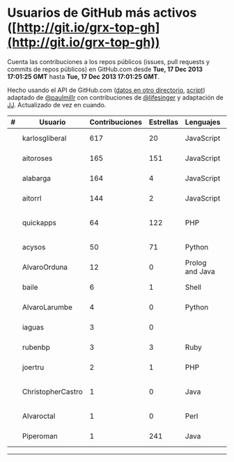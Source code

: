 # Usuarios de GitHub más activos ([http://git.io/grx-top-gh](http://git.io/grx-top-gh))

  Cuenta las contribuciones a los repos públicos (issues, pull requests y commits de repos públicos) en GitHub.com desde  **Tue, 17 Dec 2013 17:01:25 GMT** hasta **Tue, 17 Dec 2013 17:01:25 GMT**.

  Hecho usando el API de GitHub.com ([datos en otro directorio](https://github.com/JJ/top-github-users-data/tree/master/data), [script](https://github.com/JJ/top-github-users)) adaptado de [@paulmillr](https://github.com/paulmillr) con contribuciones de [@lifesinger](https://github.com/lifesinger) y adaptación de [JJ](http://jj.github.io). Actualizado de vez en cuando.

|#|Usuario|Contribuciones|Estrellas|Lenguajes|Lugar|Avatar|
|-|-------|--------------|---------|---------|-----|------|
||karlosgliberal|617|20|JavaScript|pamplona/iruña|![u.name](https://avatars3.githubusercontent.com/u/200922?v=3&s=400)|
||aitoroses|165|151|JavaScript|Pamplona, Spain|![u.name](https://avatars0.githubusercontent.com/u/1699368?v=3&s=400)|
||alabarga|164|4|JavaScript|Pamplona, Spain|![u.name](https://avatars0.githubusercontent.com/u/166339?v=3&s=400)|
||aitorrl|144|2|JavaScript|Pamplona / Iruña|![u.name](https://avatars1.githubusercontent.com/u/369424?v=3&s=400)|
||quickapps|64|122|PHP|Pamplona, Navarra - Spain|![u.name](https://avatars3.githubusercontent.com/u/1129842?v=3&s=400)|
||acysos|50|71|Python|Pamplona|![u.name](https://avatars0.githubusercontent.com/u/1657112?v=3&s=400)|
||AlvaroOrduna|12|0|Prolog and Java|Pamplona|![u.name](https://avatars3.githubusercontent.com/u/4264243?v=3&s=400)|
||baile|6|1|Shell|Pamplona|![u.name](https://avatars0.githubusercontent.com/u/4908845?v=3&s=400)|
||AlvaroLarumbe|4|0|Python|Pamplona|![u.name](https://avatars2.githubusercontent.com/u/4255881?v=3&s=400)|
||iaguas|3|0||Pamplona|![u.name](https://avatars3.githubusercontent.com/u/4259550?v=3&s=400)|
||rubenbp|3|3|Ruby|Pamplona|![u.name](https://avatars3.githubusercontent.com/u/570775?v=3&s=400)|
||joertru|2|1|PHP|Pamplona, Colombia|![u.name](https://avatars0.githubusercontent.com/u/1019825?v=3&s=400)|
||ChristopherCastro|1|0|Java|Pamplona Navarra - Spain|![u.name](https://avatars3.githubusercontent.com/u/749463?v=3&s=400)|
||Alvaroctal|1|0|Perl|Pamplona|![u.name](https://avatars3.githubusercontent.com/u/4562922?v=3&s=400)|
||Piperoman|1|241|Java|Pamplona|![u.name](https://avatars0.githubusercontent.com/u/1701387?v=3&s=400)|
--------------------------------------